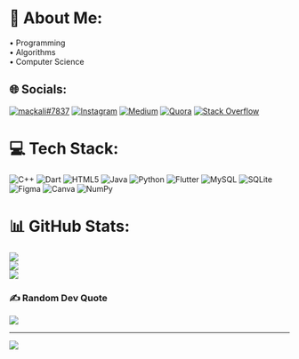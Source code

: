 # 💫 About Me:
• Programming<br>• Algorithms<br>• Computer Science


## 🌐 Socials:
[![maçkali#7837](https://img.shields.io/badge/Discord-%237289DA.svg?logo=discord&logoColor=white)](https://discord.gg/maçkali#7837) [![Instagram](https://img.shields.io/badge/Instagram-%23E4405F.svg?logo=Instagram&logoColor=white)](https://instagram.com/ahmetfatihtuerkel) [![Medium](https://img.shields.io/badge/Medium-12100E?logo=medium&logoColor=white)](https://medium.com/@afturkel) [![Quora](https://img.shields.io/badge/Quora-%23B92B27.svg?logo=Quora&logoColor=white)](https://quora.com/profile/Afturkel) [![Stack Overflow](https://img.shields.io/badge/-Stackoverflow-FE7A16?logo=stack-overflow&logoColor=white)](https://stackoverflow.com/users/19758713) 

# 💻 Tech Stack:
![C++](https://img.shields.io/badge/c++-%2300599C.svg?style=flat&logo=c%2B%2B&logoColor=white) ![Dart](https://img.shields.io/badge/dart-%230175C2.svg?style=flat&logo=dart&logoColor=white) ![HTML5](https://img.shields.io/badge/html5-%23E34F26.svg?style=flat&logo=html5&logoColor=white) ![Java](https://img.shields.io/badge/java-%23ED8B00.svg?style=flat&logo=java&logoColor=white) ![Python](https://img.shields.io/badge/python-3670A0?style=flat&logo=python&logoColor=ffdd54) ![Flutter](https://img.shields.io/badge/Flutter-%2302569B.svg?style=flat&logo=Flutter&logoColor=white) ![MySQL](https://img.shields.io/badge/mysql-%2300f.svg?style=flat&logo=mysql&logoColor=white) ![SQLite](https://img.shields.io/badge/sqlite-%2307405e.svg?style=flat&logo=sqlite&logoColor=white) 	![Figma](https://img.shields.io/badge/figma-%23F24E1E.svg?style=flat&logo=figma&logoColor=white) ![Canva](https://img.shields.io/badge/Canva-%2300C4CC.svg?style=flat&logo=Canva&logoColor=white) ![NumPy](https://img.shields.io/badge/numpy-%23013243.svg?style=flat&logo=numpy&logoColor=white)
# 📊 GitHub Stats:
![](https://github-readme-stats.vercel.app/api?username=afturkel&theme=dark&hide_border=false&include_all_commits=false&count_private=false)<br/>
![](https://github-readme-streak-stats.herokuapp.com/?user=afturkel&theme=dark&hide_border=false)<br/>
![](https://github-readme-stats.vercel.app/api/top-langs/?username=afturkel&theme=dark&hide_border=false&include_all_commits=false&count_private=false&layout=compact)

### ✍️ Random Dev Quote
![](https://quotes-github-readme.vercel.app/api?type=horizontal&theme=radical)

---
[![](https://visitcount.itsvg.in/api?id=afturkel&icon=5&color=0)](https://visitcount.itsvg.in)
